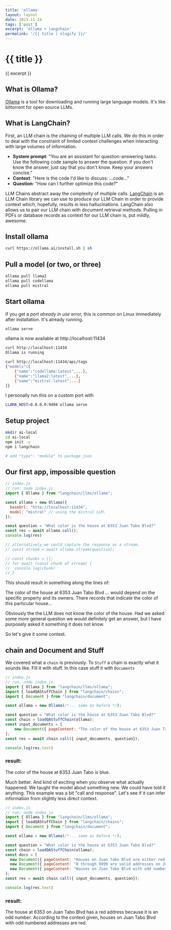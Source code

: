 ```yaml
---
title: 'ollama'
layout: layout
date: 2023-11-24
tags: ['post']
excerpt: 'ollama + langchain'
permalink: '/{{ title | slugify }}/'
---
```


<hgroup>
	<h1>{{ title }}</h1>
	<p>{{ excerpt }}</p>
</hgroup>

## What is Ollama?
[Ollama](https://ollama.ai/) is a tool for downloading and running large language models.  It's like bittorrent for open source LLMs.

## What is LangChain?
First, an LLM chain is the chaining of multiple LLM calls. We do this in order to deal with the constraint of limited context challenges when interacting with large volumes of information.

* **System prompt**: "You are an assistant for question-answering tasks.  Use the following code sample to answer the question.  if you don't know the answer, just say that you don't know. Keep your answers concise."
* **Context**: "Here is the code I'd like to discuss: ...code..."
* **Question**: "How can I further optimize this code?"

LLM Chains abstract away the complexity of multiple calls.  [LangChain](https://www.langchain.com/) is an LLM Chain library we can use to produce our LLM Chain in order to provide context which, hopefully, results in less hallucinations.  LangChain also allows us to pair our LLM chain with document retrieval methods.  Pulling in PDFs or database records as context for our LLM chain is, put mildly, awesome.



## Install ollama

```bash
curl https://ollama.ai/install.sh | sh
```

## Pull a model (or two, or three)
```bash
ollama pull llama2
ollama pull codellama
ollama pull mistral
```


## Start ollama

If you get a *port already in use* error, this is common on Linux immediately after installation.  It's already running.

```bash
ollama serve
```

ollama is now available at http://localhost:11434

```bash
curl http://localhost:11434
Ollama is running

curl http://localhost:11434/api/tags
{"models":[
	{"name":"codellama:latest",...},
	{"name":"llama2:latest",...},
	{"name":"mistral:latest",...}
]}
```

I personally run this on a custom port with
```bash
LLAMA_HOST=0.0.0.0:9494 ollama serve
```

## Setup project

```bash
mkdir ai-local
cd ai-local
npm init -y
npm i langchain

# add "type": "module" to package.json

```


## Our first app, impossible question

```js
// index.js
// run: node index.js
import { Ollama } from "langchain/llms/ollama";

const ollama = new Ollama({
  baseUrl: "http://localhost:11434",
  model: "mistral" // using the mistral LLM.
});

const question = "What color is the house at 6353 Juan Tabo Blvd?"
const res = await ollama.call();
console.log(res)

// alternatively we could capture the response as a stream.
// const stream = await ollama.stream(question);

// const chunks = [];
// for await (const chunk of stream) {
// 	console.log(chunk)
// }
```

This should result in something along the lines of:

<div class="ui ignored info message">

The color of the house at 6353 Juan Tabo Blvd ... would depend
on the specific property and its owners. There records that
indicate the color of this particular house...

</div>
Obviously the the LLM does not know the color of the house.  Had we asked some more general question we would definitely get an answer, but I have purposely asked it something it does not know.

So let's give it some context.

## chain and Document and Stuff

We covered what a `chain` is previously.  To `Stuff` a chain is exactly what it sounds like.  Fill it with stuff.  In this case stuff it with `Documents`

```js
// index.js
// run: node index.js
import { Ollama } from "langchain/llms/ollama";
import { loadQAStuffChain } from "langchain/chains";
import { Document } from "langchain/document";

const ollama = new Ollama(/*... same as before */);

const question = "What color is the house at 6353 Juan Tabo Blvd?"
const chain = loadQAStuffChain(ollama);
const input_documents = [
	new Document({ pageContent: "The color of the house at 6353 Juan Tabo Blvd is blue" })
];
const res = await chain.call({ input_documents, question});

console.log(res.text)
```
### result:

<div class="ui ignored info message">
The color of the house at 6353 Juan Tabo is blue.
</div>

Much better.  And kind of exciting when you observe what actually happened.  We taught the model about something new.  We could have told it anything.  This example was a bit "call and response".  Let's see if it can infer information from slightly less direct context.

```js
// index.js
// run: node index.js
import { Ollama } from "langchain/llms/ollama";
import { loadQAStuffChain } from "langchain/chains";
import { Document } from "langchain/document";

const ollama = new Ollama(/*... same as before */);

const question = "What color is the house at 6353 Juan Tabo Blvd?"
const chain = loadQAStuffChain(ollama);
const docs = [
  new Document({ pageContent: "Houses on Juan Tabo Blvd are either red or blue" }),
  new Document({ pageContent: "0 through 9999 are valid addresses on Juan Tabo Blvd" }),
  new Document({ pageContent: "Houses on Juan Tabo Blvd with odd numbered addresses are red" }),
];
const res = await chain.call({ input_documents, question});

console.log(res.text)
```
### result:

<div class="ui ignored info message">

The house at 6353 on Juan Tabo Blvd has a red address because it is an odd number. According to the context given, houses on Juan Tabo Blvd with odd numbered addresses are red.

</div>

